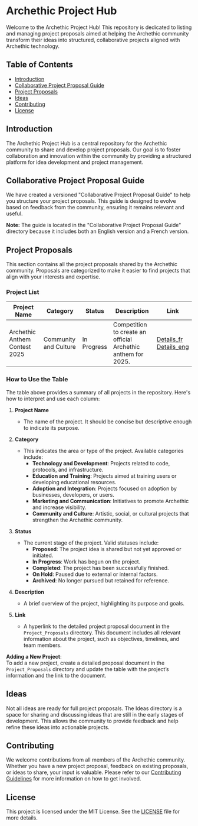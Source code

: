 # Archethic Project Hub

Welcome to the Archethic Project Hub! This repository is dedicated to listing and managing project proposals aimed at helping the Archethic community transform their ideas into structured, collaborative projects aligned with Archethic technology.

## Table of Contents
- [Introduction](#introduction)
- [Collaborative Project Proposal Guide](#collaborative-project-proposal-guide)
- [Project Proposals](#project-proposals)
- [Ideas](#ideas)
- [Contributing](#contributing)
- [License](#license)

## Introduction
The Archethic Project Hub is a central repository for the Archethic community to share and develop project proposals. Our goal is to foster collaboration and innovation within the community by providing a structured platform for idea development and project management.

## Collaborative Project Proposal Guide
We have created a versioned "Collaborative Project Proposal Guide" to help you structure your project proposals. This guide is designed to evolve based on feedback from the community, ensuring it remains relevant and useful.

**Note:** The guide is located in the "Collaborative Project Proposal Guide" directory because it includes both an English version and a French version.

## Project Proposals
This section contains all the project proposals shared by the Archethic community. Proposals are categorized to make it easier to find projects that align with your interests and expertise.

### Project List
| **Project Name**                | **Category**             | **Status**               | **Description**                                    | **Link**                                  |
|---------------------------------|--------------------------|--------------------------|---------------------------------------------------|-------------------------------------------|
| Archethic Anthem Contest 2025   | Community and Culture    | In Progress             | Competition to create an official Archethic anthem for 2025. | [Details_fr](Project_Proposals/Archethic_Anthem_Contest_2025_fr.md)<br> [Details_eng](Project_Proposals/Archethic_Anthem_Contest_2025_eng.md) |

### How to Use the Table
The table above provides a summary of all projects in the repository. Here's how to interpret and use each column:

1. **Project Name**  
   - The name of the project. It should be concise but descriptive enough to indicate its purpose.

2. **Category**  
   - This indicates the area or type of the project. Available categories include:
     - **Technology and Development**: Projects related to code, protocols, and infrastructure.
     - **Education and Training**: Projects aimed at training users or developing educational resources.
     - **Adoption and Integration**: Projects focused on adoption by businesses, developers, or users.
     - **Marketing and Communication**: Initiatives to promote Archethic and increase visibility.
     - **Community and Culture**: Artistic, social, or cultural projects that strengthen the Archethic community.

3. **Status**  
   - The current stage of the project. Valid statuses include:
     - **Proposed**: The project idea is shared but not yet approved or initiated.
     - **In Progress**: Work has begun on the project.
     - **Completed**: The project has been successfully finished.
     - **On Hold**: Paused due to external or internal factors.
	 - **Archived**: No longer pursued but retained for reference.

4. **Description**  
   - A brief overview of the project, highlighting its purpose and goals.

5. **Link**  
   - A hyperlink to the detailed project proposal document in the `Project_Proposals` directory. This document includes all relevant information about the project, such as objectives, timelines, and team members.

**Adding a New Project**:  
To add a new project, create a detailed proposal document in the `Project_Proposals` directory and update the table with the project’s information and the link to the document.

## Ideas
Not all ideas are ready for full project proposals. The Ideas directory is a space for sharing and discussing ideas that are still in the early stages of development. This allows the community to provide feedback and help refine these ideas into actionable projects.

## Contributing
We welcome contributions from all members of the Archethic community. Whether you have a new project proposal, feedback on existing proposals, or ideas to share, your input is valuable. Please refer to our [Contributing Guidelines](CONTRIBUTING.md) for more information on how to get involved.

## License
This project is licensed under the MIT License. See the [LICENSE](LICENSE) file for more details.

